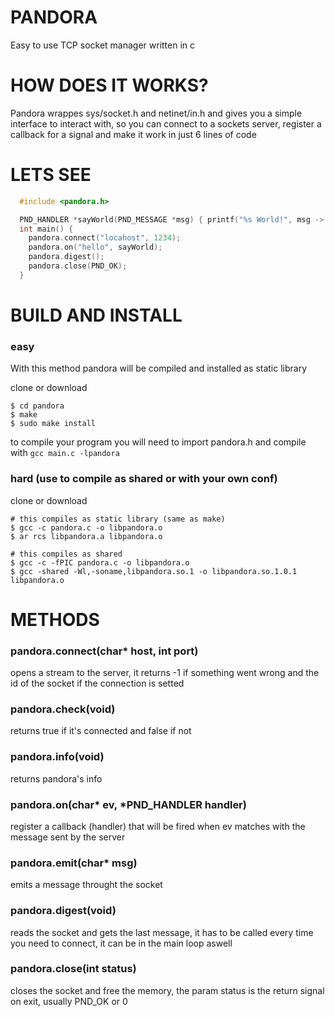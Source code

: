 # PANDORA
Easy to use TCP socket manager written in c

# HOW DOES IT WORKS?
Pandora wrappes sys/socket.h and netinet/in.h and gives you a simple interface to interact with, so you can connect to a sockets server, register a callback for a signal
 and make it work in just 6 lines of code

# LETS SEE
```c
  #include <pandora.h>

  PND_HANDLER *sayWorld(PND_MESSAGE *msg) { printf("%s World!", msg -> msg); }
  int main() {
    pandora.connect("locahost", 1234);
    pandora.on("hello", sayWorld);
    pandora.digest();
    pandora.close(PND_OK);
  }
```

# BUILD AND INSTALL
### easy
With this method pandora will be compiled and installed as static library

clone or download
```
$ cd pandora
$ make
$ sudo make install
```

to compile your program you will need to import pandora.h and compile with
`gcc main.c -lpandora`

### hard (use to compile as shared or with your own conf)
clone or download
```
# this compiles as static library (same as make)
$ gcc -c pandora.c -o libpandora.o
$ ar rcs libpandora.a libpandora.o

# this compiles as shared
$ gcc -c -fPIC pandora.c -o libpandora.o
$ gcc -shared -Wl,-soname,libpandora.so.1 -o libpandora.so.1.0.1 libpandora.o
```

# METHODS
### pandora.connect(char* host, int port)
opens a stream to the server, it returns -1 if something went wrong and the id of the socket if the connection is setted

### pandora.check(void)
returns true if it's connected and false if not

### pandora.info(void)
returns pandora's info

### pandora.on(char* ev, *PND_HANDLER handler)
register a callback (handler) that will be fired when ev matches with the message sent by the server

### pandora.emit(char* msg)
emits a message throught the socket

### pandora.digest(void)
reads the socket and gets the last message, it has to be called every time you need to connect, it can be in the main loop aswell

### pandora.close(int status)
closes the socket and free the memory, the param status is the return signal on exit, usually PND_OK or 0


